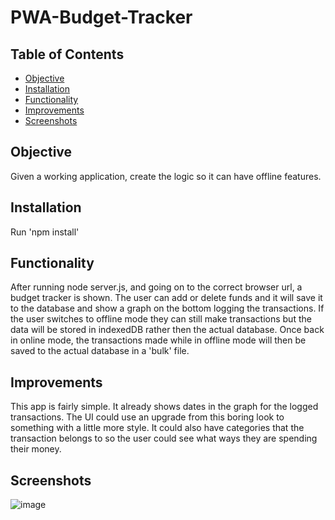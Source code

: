 # PWA-Budget-Tracker

## Table of Contents

- [Objective](#Objective)
- [Installation](#installation)
- [Functionality](#Functionality)
- [Improvements](#Improvements)
- [Screenshots](#Screenshots)

## Objective 

Given a working application, create the logic so it can have offline features.

## Installation

Run 'npm install'

## Functionality

After running node server.js, and going on to the correct browser url, a budget tracker is shown. The user can add or delete funds and it will save it to the database and show a graph on the bottom logging the transactions. If the user switches to offline mode they can still make transactions but the data will be stored in indexedDB rather then the actual database. Once back in online mode, the transactions made while in offline mode will then be saved to the actual database in a 'bulk' file.

## Improvements

This app is fairly simple. It already shows dates in the graph for the logged transactions. The UI could use an upgrade from this boring look to something with a little more style. It could also have categories that the transaction belongs to so the user could see what ways they are spending their money.

## Screenshots
 
![image](https://user-images.githubusercontent.com/69565347/99154039-9cd7be80-2661-11eb-9da6-9c7e54d2064d.png)